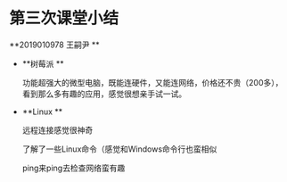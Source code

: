 # 第三次课堂小结 

**2019010978 王嗣尹 **

* **树莓派 **

  功能超强大的微型电脑，既能连硬件，又能连网络，价格还不贵（200多），看到那么多有趣的应用，感觉很想亲手试一试。

* **Linux **

  远程连接感觉很神奇

  了解了一些Linux命令（感觉和Windows命令行也蛮相似

  ping来ping去检查网络蛮有趣